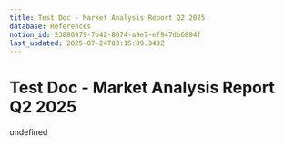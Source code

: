 ```yaml
---
title: Test Doc - Market Analysis Report Q2 2025
database: References
notion_id: 23880979-7b42-8074-a9e7-ef947db6804f
last_updated: 2025-07-24T03:15:09.343Z
---
```


# Test Doc - Market Analysis Report Q2 2025

undefined